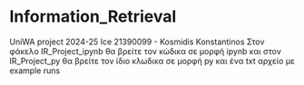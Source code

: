 # Information_Retrieval
UniWA project 2024-25
Ice 21390099 - Kosmidis Konstantinos
Στον φάκελο IR_Project_ipynb θα βρείτε τον κώδικα σε μορφή ipynb και στον IR_Project_py θα βρείτε τον ίδιο κλωδικα σε μορφή py και ένα txt αρχείο με example runs
